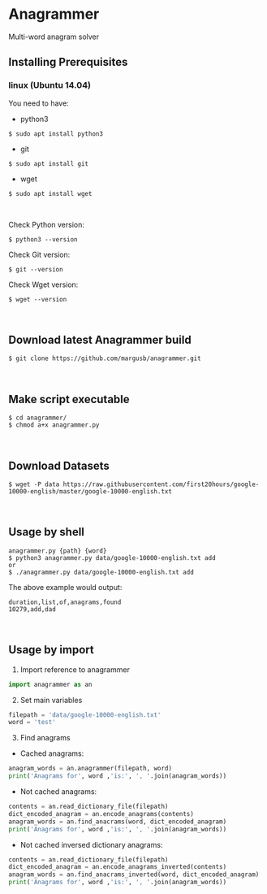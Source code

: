 # Anagrammer

Multi-word anagram solver

## Installing Prerequisites

### linux (Ubuntu 14.04)

You need to have:
 - python3 
 ``` 
 $ sudo apt install python3
 ```
 - git 
 ```
 $ sudo apt install git
 ```
 - wget 
 ```
 $ sudo apt install wget
 ```
 <br>
 
Check Python version:
```
$ python3 --version
```
Check Git version:
```
$ git --version
```
Check Wget version:
```
$ wget --version
```
<br>

## Download latest Anagrammer build
```
$ git clone https://github.com/margusb/anagrammer.git
```
<br>

## Make script executable
```
$ cd anagrammer/
$ chmod a+x anagrammer.py
```
<br>

## Download Datasets
```
$ wget -P data https://raw.githubusercontent.com/first20hours/google-10000-english/master/google-10000-english.txt 
```
<br>

## Usage by shell
```
anagrammer.py {path} {word}
$ python3 anagrammer.py data/google-10000-english.txt add
or
$ ./anagrammer.py data/google-10000-english.txt add
```

The above example would output:
```
duration,list,of,anagrams,found
10279,add,dad
```
<br>

## Usage by import

1. Import reference to anagrammer
```Python
import anagrammer as an
```
2. Set main variables
```Python
filepath = 'data/google-10000-english.txt'
word = 'test'
```
3. Find anagrams

  - Cached anagrams:    
```Python
anagram_words = an.anagrammer(filepath, word)
print('Anagrams for', word ,'is:', ', '.join(anagram_words))
```
  - Not cached anagrams:    
```Python
contents = an.read_dictionary_file(filepath)
dict_encoded_anagram = an.encode_anagrams(contents)
anagram_words = an.find_anacrams(word, dict_encoded_anagram)
print('Anagrams for', word ,'is:', ', '.join(anagram_words))
```
  - Not cached inversed dictionary anagrams:    
```Python
contents = an.read_dictionary_file(filepath)
dict_encoded_anagram = an.encode_anagrams_inverted(contents)
anagram_words = an.find_anacrams_inverted(word, dict_encoded_anagram)
print('Anagrams for', word ,'is:', ', '.join(anagram_words))
```

